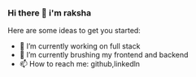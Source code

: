 ### Hi there 👋 i'm raksha


Here are some ideas to get you started:

- 🔭 I’m currently working on full stack 
- 🌱 I’m currently brushing my frontend and backend
- 📫 How to reach me: github,linkedln

